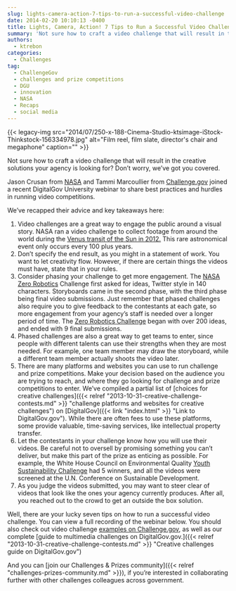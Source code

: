 ```yaml
---
slug: lights-camera-action-7-tips-to-run-a-successful-video-challenge
date: 2014-02-20 10:10:13 -0400
title: Lights, Camera, Action! 7 Tips to Run a Successful Video Challenge
summary: 'Not sure how to craft a video challenge that will result in the creative solutions your agency is looking for? Don&#8217;t worry, we&#8217;ve got you covered. Jason Crusan from NASA and Tammi Marcoullier from Challenge.gov joined a recent DigitalGov University webinar to share best practices and hurdles in running video competitions. We&#8217;ve recapped their advice and key'
authors:
  - ktrebon
categories:
  - Challenges
tag:
  - ChallengeGov
  - challenges and prize competitions
  - DGU
  - innovation
  - NASA
  - Recaps
  - social media
---
```


{{< legacy-img src="2014/07/250-x-188-Cinema-Studio-ktsimage-iStock-Thinkstock-156334978.jpg" alt="Film reel, film slate, director's chair and megaphone" caption="" >}} 

Not sure how to craft a video challenge that will result in the creative solutions your agency is looking for? Don&#8217;t worry, we&#8217;ve got you covered.

Jason Crusan from [NASA](http://www.nasa.gov/) and Tammi Marcoullier from [Challenge.gov](http://www.challenge.gov/) joined a recent DigitalGov University webinar to share best practices and hurdles in running video competitions.

We&#8217;ve recapped their advice and key takeaways here:

  1. Video challenges are a great way to engage the public around a visual story. NASA ran a video challenge to collect footage from around the world during the [Venus transit of the Sun in 2012.](http://en.wikipedia.org/wiki/Transit_of_Venus,_2012 "Wikipedia entry on Venus transit 2012")  This rare astronomical event only occurs every 100 plus years.
  2. Don&#8217;t specify the end result, as you might in a statement of work. You want to let creativity flow. However, if there are certain things the videos must have, state that in your rules.
  3. Consider phasing your challenge to get more engagement. The [NASA Zero Robotics](http://tongal.com/project/ZeroRobotics "Link to NASA Zero Robotics Challenge") Challenge first asked for ideas, Twitter style in 140 characters. Storyboards came in the second phase, with the third phase being final video submissions. Just remember that phased challenges also require you to give feedback to the contestants at each gate, so more engagement from your agency&#8217;s staff is needed over a longer period of time. The [Zero Robotics Challenge](http://tongal.com/project/ZeroRobotics "Link to Zero Robotics Challenge on Tongal.com") began with over 200 ideas, and ended with 9 final submissions.
  4. Phased challenges are also a great way to get teams to enter, since people with different talents can use their strengths when they are most needed. For example, one team member may draw the storyboard, while a different team member actually shoots the video later.
  5. There are many platforms and websites you can use to run challenge and prize competitions. Make your decision based on the audience you are trying to reach, and where they go looking for challenge and prize competitions to enter. We&#8217;ve compiled a partial list of [choices for creative challenges]({{< relref "2013-10-31-creative-challenge-contests.md" >}} "challenge platforms and websites for creative challenges") on [DigitalGov]({{< link "index.html" >}} "Link to DigitalGov.gov"). While there are often fees to use these platforms, some provide valuable, time-saving services, like intellectual property transfer.
  6. Let the contestants in your challenge know how you will use their videos. Be careful not to oversell by promising something you can&#8217;t deliver, but make this part of the prize as enticing as possible. For example, the White House Council on Environmental Quality [Youth Sustainability Challenge](http://youthsustainability.challengepost.com/ "Youth Sustainability Challenge on Challenge.gov") had 5 winners, and all the videos were screened at the U.N. Conference on Sustainable Development.
  7. As you judge the videos submitted, you may want to steer clear of videos that look like the ones your agency currently produces. After all, you reached out to the crowd to get an outside the box solution.

Well, there are your lucky seven tips on how to run a successful video challenge. You can view a full recording of the webinar below. You should also check out video challenge [examples on Challenge.gov](https://challenge.gov/listings?utf8=%E2%9C%93&q=&sort=recent&type=Multimedia&agency=&commit=Search "link to multimedia challenges on Challenge.gov"), as well as our complete [guide to multimedia challenges on DigitalGov.gov.]({{< relref "2013-10-31-creative-challenge-contests.md" >}} "Creative challenges guide on DigitalGov.gov") 

And you can [join our Challenges & Prizes community]({{< relref "challenges-prizes-community.md" >}}), if you&#8217;re interested in collaborating further with other challenges colleagues across government.